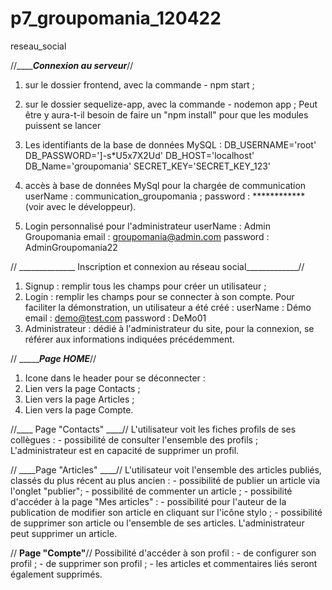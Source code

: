 # p7_groupomania_120422
 reseau_social

//_____________________Connexion au serveur_________________//
1) sur le dossier frontend, avec la commande - npm start ;
2) sur le dossier sequelize-app, avec la commande - nodemon app ;
Peut être y aura-t-il besoin de faire un "npm install" pour que les modules puissent se lancer

3) Les identifiants de la base de données MySQL : 
DB_USERNAME='root'
DB_PASSWORD=']-s*U5x7X2Ud'
DB_HOST='localhost'
DB_Name='groupomania'
SECRET_KEY='SECRET_KEY_123'

4) accès à base de données MySql pour la chargée de communication  
userName : communication_groupomania ;
password : ************ (voir avec le développeur).

5) Login personnalisé pour l'administrateur
userName : Admin Groupomania
email : groupomania@admin.com
password : AdminGroupomania22

// ______________ Inscription et connexion au réseau social_____________//
1) Signup : remplir tous les champs pour créer un utilisateur ;
2) Login : remplir les champs pour se connecter à son compte.
Pour faciliter la démonstration, un utilisateur a été créé : 
userName : Démo
email : demo@test.com
password : DeMo01
3) Administrateur : dédié à l'administrateur du site, pour la connexion, se référer aux informations indiquées précédemment.

// __________________Page HOME_____________//
1) Icone dans le header pour se déconnecter :
2) Lien vers la page Contacts ;
3) Lien vers la page Articles ;
3) Lien vers la page Compte.

  //____ Page "Contacts" ____//
  L'utilisateur voit les fiches profils de ses collègues : 
    - possibilité de consulter l'ensemble des profils ;
  L'administrateur est en capacité de supprimer un profil.
  
  // ____Page "Articles" ____//
  L'utilisateur voit l'ensemble des articles publiés, classés du plus récent au plus ancien :
    - possibilité de publier un article via l'onglet "publier";
    - possibilité de commenter un article ;
    - possibilité d'accéder à la page "Mes articles" :
        - possibilité pour l'auteur de la publication de modifier son article en cliquant sur l'icône stylo ;
        - possibilité de supprimer son article ou l'ensemble de ses articles.
  L'administrateur peut supprimer un article.
  
  // ____Page "Compte"____//
    Possibilité d'accéder à son profil :
    - de configurer son profil ;
    - de supprimer son profil ;
    - les articles et commentaires liés seront également supprimés.
